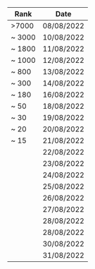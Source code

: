 
|Rank| Date |
|---------|--|
| >7000   |08/08/2022|
| ~ 3000   |10/08/2022|
| ~ 1800   |11/08/2022|
| ~ 1000   |12/08/2022|
| ~ 800   |13/08/2022|
| ~ 300   |14/08/2022|
| ~ 180   |16/08/2022|
| ~ 50   |18/08/2022|
| ~ 30   |19/08/2022|
| ~ 20   |20/08/2022|
| ~ 15   |21/08/2022|
|    |22/08/2022|
|    |23/08/2022|
|    |24/08/2022|
|    |25/08/2022|
|    |26/08/2022|
|    |27/08/2022|
|    |28/08/2022|
|    |28/08/2022|
|    |30/08/2022|
|    |31/08/2022|

